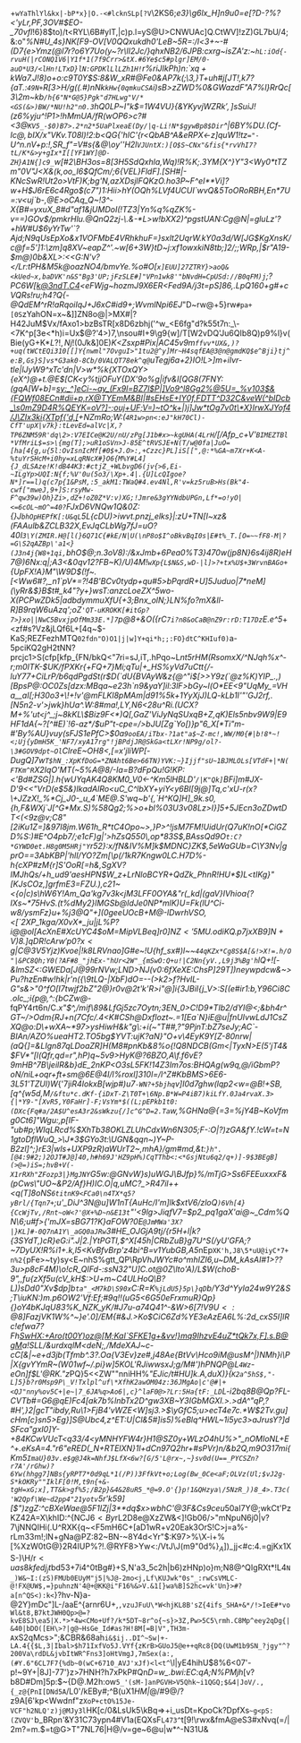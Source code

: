 \+`wYaThlYl&kx|-bP*x}|O.-<#lcknSLp[?V`\2KS6;*e3}\g6lx_H]n9u0=e[?D-?%?<'yLr,*PF,3*OV#$EO-_70vfl*!6}8$to)/t<RYL\6B#ylT,|c)p.l=yS@U>CNWUAc]Q.CtWV]!zZ)GL7bU/4;&:o"_%N#U_4s}NK[F9-OV[V0QQxukdh0'LeB~5R=:/l<3+~-#(D7{e>Ymz(@l7r?o6Y7Uo(y~?r\lI2Jc/}qhxNB2/6JPB:cxrg~isZA'z:~`hL:iOd{-rvuH(|rCONQ1V6|Y1f*1(7f9Crr>&tX.#6Ye$c5#plgr]EM/0-auO*U3/<lHn!LTxD}lN:GPDKlLlLZh1H!`r%riJI*kPh)n:\`$xq+kWa%"pm-]'Vl/jlBCMpjbfyGeH(X+wpT``qar>><KwTN?o^Aq#_?hqUf:eO@HM0MMHf!og=3HQ$7.J!8)o+o:c9T0Y$S:8&W_xR#@Fe0&AP7k(;\3,}T+uh#j[JT!*,k7?{aT.:`49N+`R[3>H/g((.#)nNk`kHw{0qmkuCSA`i)sB>zZWD%0&GWazdF"A7%l}RrQc[3\2m~kb`/h{6"N*G@5}Pgk"d7HLwg"V/*<GS(&>)BW/*NU!h2"n0.3`hQ0LP~I"k$=1W4VU}{&YKyvjWZ$Rk',]sSuiJ!($z6%yju^!P1>!hMmUA/fR(wOP6>c?#<3@`KV5_-$0)B7>.2*n2*5UaPlxeaE(Dy/|q-Li!N*$gywBp8$Dir`^|6BY%DU.(Cf-$Ic@,bIX%ZJY@s`3rI@LwJzjwBEg$/x"VKv.T08l)!2:b<QG{'hlC'{r<_QbAB^*A&eRPX<-z]quW1!tz`="-`U^n.nV+p:!,SR_f"=V#s{&@*\oy''H2l`VJUntX:)[O$S~CNx"&fis{*rvVhI7?tL/K*&>y+gIx*I[[YF1WY]@D-ZH}A1N{]c9_`w[#2\BH3os=8[3H5SdQxhla,Wq)!R%K;.3YM{X^}Y"3<Wy0*$tT$Zm"0V"J<X&(k,oo_I6$QfCm/;6{VEL}FldF].[SH#|-KNcSwR!Ut2o>VtF)K;bg'N,azXDsjlFQKzO.ho3P~F^eI**Vi]?w+H$J6rE6c4Rgo$(c7")1:Hii>hY(OQh%LVf4UCUI`wvQ&5ToORoRBH,En*7U=:v<uj`b-,@E>oCAq_Q~!3^-X{B#=yxuX_8#d"af1&jUMDoI(!TZ3|Yn%q%qZK%-v==)GOv$/pmkrHlu.@QnQ2zj-\.&-*L>w!bXX2)^pgstUAN:Cg@N|=gluLz'?+hW#U$6yYrTw'`?Ajd;N9qUsEpXo&x1VOFMbE4VRhkhuF=}sxlt2UqrW.kY0a3d/W[JG$KgXnsK/c@f=5']1:_\zm]q8XV~eapZ^'.~w[6+3W}tD~j:xf1owxkiN8tb;]2/;;WRp,|$r"A19-$m@)0b&XL>:<<G:N'v?</Lr:tPH&M5k@oazNO4/bmvYe.%o#O[`x]EUU]27ZTRY}>aoQ&<kUed~x,baDVK'n&S"Bg3'UP;jFzSLE#]"VPn1wk8'"bNvdH=CpUSd://B0qFM)j`;?PC6W[k@3ndT.C4<eFWjg~hozmJ9X6ER<Fed9A/j3t=pS]86,.LpQ160+g#+cVQRs!ru;h4?Q{-@QdEM^rR!aRqoiIqJ+J6xC#id9+;WvmlNpi6EJ_"D~rw@+5}rw`#pa+[0S`zYahON=x~&]]ZN8o@|>MX#|?H42JuM$Vx/fAxo1>bzBsTR[x8D6zbhj('^w_<E6fg"d?k55t7n:_\-<7K^p[3e<*h)i=Ux$@?'4>)7,\nsou#I+9\g9{w]/T[W2vDQ'Ju6QIb8Q)p9%l}v(Bie(yG+K*$L?!,Nj!(0J$k&]0E)_K<Zsxp#Pix|AC45v9m`ffvv*UX&,)?+uq(tWCtEQi310[[]Y{nwml"7OvguI>"1tu2@^y]Mr~H4sqfEA@3@n@gmdKQ$e^Bji}tj^e:B,Gs}S]vs*G3ak0-8Cb/0VALQT78ek^q@`uTegj6a+2}IO!L>]m+iIvr-tle|lJyW9^xTc'dn|V>w*%k{XTOxQY>{eX^)@+t.@E$[CK<y%tjjOFuY{DX'9o%g|ifv&I[QG8(7FNY:(gqA[W+b]=<sy:_^]eCi-~ay_(Fx9l=BZ7l$P|]Vo9^l8Gg2%@5U=_%v103$&{FQWf08ECn#dii+p,rX@TYEmM&BI|#sEHsE+IY0f,FDTT^D32C&veW(^bIDcb_\s0mZ9D4R%QEYK=oV?]-;ouj+UF;V=)~tO^k+|)j]Jw*tOg7v0t\*X}IrwXJYof4/J\ZIx3ki{XTpf{'d,[>+NZmRo;W:(`4R1w>pn<:eJ"kH70Cl)-CfT'upX|v7k}:tLevEd=alVc|X,?TP6ZNM59R'dq\2>:V7EICe@K2U/nU/zPg[J1b#x>~kgUHA(4LrH`/[/Afp_c+V'`BIMEZTBl*VfMriL$=s>\{mg(T];>uR1oSVn>J-85E^tRVSJE+N(T/w@0fa|JuO=[ha[4{g,u{5l:OvIsnIcMf[#0$+J.O>:,+Czzc}PL]iS[[",@:*%GA~m7Xr+K<A-%tuYrSHcM+i0hy=xLqRNcX#}O6{M%Y#L4]{J_dLSAze!K!dB44K3:#ctjZ_+WLbvgD6(jv{>6,Ei-~ILgYp>UQI:N{f;%V'0u(5o3/\Xp+.4|.{U]LcQIgoe?N*]r==l)q(c7p{1&PsM,:5_akM1:TWaQ#4.ev4Nl,R'v=kz5ruB>Hs(Bk"4-cwf["mweJ,9+]S:rsyMw-F^qw39w)Oh}Zi>,dZ+!oZ0Z*V:v)XG;!Jmre&3gYYNdbUPGn,Lf*=o!yO|<=6cOL~mO^=40?`FJxD6VNQw1Q&0Z:{}J`bhOpHEPfK[:U&qL`5L{cDU)>iwvt.pnzj_elk*s}|:zU+TN[I~xz&(FAAulb&ZCLB32X,EvJqCLbWg7fJ=uO?40I`3\Y(ZMIR.H@[l(}6Q71C{#kE/N|U(\nP8o$I^oBkvBqI0s|E#t%_T.[O=~~fF8-M|?=G\S2qAZBp\'a1<}(J3n4j{W8+1qi,`bhO$@;n.3oV8):/&xJmb+6Pea0%T3}470w(jp8N}6s4ij8R)eH7@)6Nx:q|;A3<&0qv12?FB~K)/U)4M!`wXp{L$N&S,wD-|l]>?+tx%U$+3WrvnBAGo+`{UpFX!A}M"\W9D$(!f~.[<Ww6#?,_n1`pV*=?!4B'BCv0tydp+qu#5>bPqrdR+U]5Juduo|7*neM](\yRr&$}B$t#_k4*"?y+}wsT:anzcLoeZX^5wo-X(PCPwZDk5|adbdymmuXfU{+3;Bnx_olN;}LN%fo?mX&ll-R]B9rqW6uAzq';oZ`'QT-uKROKK[#itGp?7>}xo||NwC5BvxjpOfMm33E.*]7`p@8+&O({rC`7i?n8&oCaB@nZ9r:rD:T17Dz`E.e^5_+<zf#s?Vz&jLQf6L+[4q~$-KaS;REZFezhMTQ`02fdn"O)O1|j|w]Y+qi*h;;:FO}dtC^KHIuf0)`a-5pciKQ2gH2tNN?prcjc1>S(cfp[kfp_{FN/bkQ<"7ri=sJ,iT,.hPqo~L*nt5rHM(RsomxX/^NJqh%x^-r;m0ITK-$UK/*fPXKr{+FQ+7}Mi;qTu|+_HS%yVd7uCtt{/-luY77+CiLrP/b6qdPgdSt(r$D(`dU{BVAyW&z{@^"i$[>>Y9z(`@z%K)YIP_.,)[BpsP@:OC0Zs[dzx:MBqa~e23h`n9&yaY]il:3lF>bGy~l(O*EE<9"UqMy_=VHa__aI[;H30o3+\!+!v'@mFLKl8pMAm|d91%5k+1YyXjJ)LQ-kLb1I'"'GJ2rf,.[N5n2-v'>jwk}hUa^.W:8#ma!,LY,N6<28u^Ri.(UCX?M+%'ut<j^_;j~8kKL\$Biz9F<*)Q[,GaZ'ViJyNqSUxqB+Z,qK)Els5nbv9W9|E9HF1dA{~?[^#E)`!6-az*/$uP"t-cpe=/>bJU[Zg`Yo[)}p"6_X[*Ti"m-#'By%AU}vuy(sFJS1ePfC>$0a`9ooEA/iTbx-?1at"a$~Z-mc!,WW/M0{#|b!8*~!<;Uj{yDmH5K_'NF7/xyA17rg"!jBPdjJR@SkGa<tLXr!NP9g/ol?-\3#GOV9dpt~Ol`ClreE~OH8<,[=x'jliWP[-DugQ]7w`T$hN_:XpKfDoG=*ZNAht6Be>66TN)YVK:~}Ijjf"sU~1BJMLOLs[VTdF+|*N(FTKm^R`X2IqO'MT(~5%A@8/-Ia=B?dFpQu!G!KP:<'Bd#ZSG|].h{wUYqAK4Q8KM0_V0<-^Km5lHBLD'`/|K"Qk]`BFi]m#JX-D'9<<"VrD(e$5&)IkadAlRo<uC_C^lbXY+yiY<y6BI[9j@]Tq,c'xU-r(x?\+JZzX!_%*Cj_J0-_u_4`ME@.S'wq~b'{,`H^KQ]H]_9k.s0,{h,F&WXj`J[^G*Mx.S)%58Qg2;%>o+bl%03U3v08Lz>I}]5+5JEcn3oZDwtDT<(<9z@v;C8"[2iKu1Z=]&97I8jm.W61h_R*tC4Opo~>,}P>^!jsM7FM!UidUr(Q7uK!nO[*CiGZD%S:)#E^O4pb7/;e1cF)g|'>hZsQ550\,op*83S$,BAssQd9O`t:C?*GYWD0et.H8g0M5HRj"Y`r52}:x/fN&IV%*M]k$MDNC}ZK$,5eWaGUb=C\Y3Nv|gprO==3AbKBP|'hlI/YO?Zm[\p(/1kR7Kngw0LC.H7D%-h{cXP#zM{r]S'OoR[=h&,SgXV?IMJhQs/+h_ud9'aesHPN$W_z+LrNloBCYR+QdZk_PhnR!HU*$)L<tIKg}"[KJsCOz,]grfmE3=FZU.),c21~<{o|c)s\hW6Y!Am_Qa'kg7v3k<jM3LFF0OYA&"r(_kd|(gaV}IVhioa{?IXs~*75HvS.(t%dMy2}lMGSb@IdJe0NP*mlK)U=Fk(lU^Ci-w8/ysmFz}u+%j3@Q"+](0geeUOcB+M@-lDwrhVSO,<[`2XP_1kga/X0vX*_ju|jL%P?i@@ol[AcXnE#XcUYC4$oM=MipVLBeq]r0]N$Z<'5MU.odiKQ.p7jxXB9]N+V)8.]qDR!cArw'p0?x<g|C@3V5$Yjz)Kvoe|!k8LRVnao]G#e~!U{hf_sx#)l~~`44qKZx*Cg8S$A[&!>X!=.h/O"|&PC8Qh;Y0(?AF#8_"jhEx-"hUr<2W"_{mSwO:Q+u!|C2Nn{yV.,L9j3%Bg'h`lQ+![-&lmSZ<:GWEDa[J@99rNVw;LN*D>NJ(v0:6fXeXE:ChsP]29T])neywpdcw&~>Pu?hzEn#w!hk|r'n({\9tLQ-|XbF)dO=--(>k2>f?HvIL-G"s&>"0^fO[$I%zX5%a[k{tuo3*xxcT8.j(o>t_=dFRpP8c`6Q'2zw"E->q/mKaqZd*CH}Ock[wr3_5;>n~zB=,KTR^eypBK`Ru~f^d8sqJmC7[3zw,@A#<?Ha,<e2VFZM<$7twjf2bZ"2@}r*0v@2t'k'R>i"@]i{3JBiI{j_V>:S[(e#ir1:b,Y96Ci8C.olc_;i{p@,^:{bCZw@*-fqPY4rt6n/C._x"$^,/mif\89&LfGj5zc7Oytn;3EN_0>C!D9*TIb2/dYI@<;&bh4r^GT~/>Odm{RJ+n(7Cfc/.4<K#CSh@Dxflozt~.=1[Ea`N}iE@u|fnUIvwLdJ1CsZXQ@o:D\+wXA~*97>ysHiwH&k"g\:+i(~"T##,?"9PjnT:bZ7seJy;AC`-BIAn/AZO%ueaHT2.TO5bg$YVT:ujK?aN}"O+v\4EyK9Y[Z-80nrw|(aQ{]=\&LIgn87qLDoaZR]H(M8#pnKb&8%o{!Q8NDCB(Gm<|TyxN>E(5'jT4&$FV*"[l(Qfr,qd=r",hP)q~5v9>HyK@?6BZO,A\f.f6vE?9mHB^7B\jeilR&b}dE_2nKP<O3sL5FK!14Z3Im7os:BHQAg(w9q,@/iGbmP?oN/niL+oqr+ft+sm@6E@4I/l%roxl]310l=/l^Z#KbBMS>6E6-3L51'TZUl)W_{'7ji*R4IokxB[wjp#)u7`-WN?+5bjhq`v]I0d7ghw(*lqp2<w=@B!+SB,\[q^{w5d\,M`/&ftu*c.dKf-{iDxT-Z\T0T+\6Np.B*W=P4iB7)kiLfY.0Ja4rvaX.3>{|*Y9-"[XvR5,Y0FaHr]-F;VsYm*$((L;pEPkb1t0:(DXc{Fq#a/2A$U^esA3r2&sWkzu{/]c^G^D=2.Ta`w,%GHNa@{=3=%jY4B~KoVfmg0Ct6]"Wgu:,p[IF-"ub#p;WIqLRcd%$XhTb38OKLZLUhCdxWn6N305;F-:O|?)zGA&fY.!cW=t=N1gtoDflWuQ_>\J*3$GYo3t:\UGN&qqn~)Y~P-B2zl]^;}rE3|wls+UXP9zR)aWUrT2~,mhA}/gm#md,&t:`}h".[@4:9#2;)2OJT#J@]40,h#h69J'HZ9pH%)CqTThb<:<*GsjNtu6q2/q+)]-9$3BEgB](>@=)iS=;hvB+V(-X1rRXh"ZFozp3|}MgJNY`G5w:@GNvW}s)uWGJ\BJfp}%/mTjG>Ss6FEEuxxxF&(pCws\\\"UO~&P2/Af}H)IC.O|q,uMC?_>R47il++<q(T]8oNS`6titnK9<FCa0\n4TX*q5?yBrl/{Tqn7+`;u'_DiJ^3N@u]W1nT{AuHc/I'm]lk$xtV6/zloQ`)6Vh[4}{CcWjTv,/Rnt~oW<?'@X+%D~n&E13t`"'<9lg>JiqfV7=$p*2_pq1gaX'ai@~_Cdm%QN\6;u#f>{'mJX=sBG71?K}aFOW?0E`@JmMWa'3X?|}KL]#-0Q7nA1Y\_aGQ0aJRw`3#HE_OJGjA9tj/{r5H+l|k?{3SYdT,)cR\}eG:i".J|2.|YtPGTI,$^X[45h|CRbZuB}g7U^S(/yU'GFA;\?~7DyUX!R%i1+.k,l5<KvBfvBrp'z4bi^B=v1YubGB,A5*nEp`XK'h,J8\5*uU@iyC*7+n%2{`pFe>~ty)sy<E~nhS%gtt_QP\R*pVhJWYc#o^mhIZI6,u~DM_kAsAI#1>??3u>p8cF4M)\o!cR_QIFd-:ssN32"U]C\.ot@0Z\lto'A)/L$W(choB-9",,fu{zXf5u(cV_kH$:>U+m~C4ULHoQ\B?L))sDd0"Xv$dp]b`ta"_<M7kD\S90x`C:R=K`%jLdU5}5p\}qD`b/Y3d^Yyla24w9Y2&S;T\iuKN:)m.*p6OW2'Vf:Ef;#9q!!(uG5<6G50eFrxmuR}Qp}{}oY4bKJqU83%K_NZK_yK/#J7u-a74Q41^-&W>6[7!V9U$<:@8]FazjV%Yq^nM9Z|1ep~-@Z&$K1W%*^~}e'.0]/EM{#&J.>Ko$CiC6Zd%YE3eAzEA6L%:2d_cxS5I]lRc!efwa7?Fh<SwHX:+Aro(t00Y)oz@[M;KaI`SFKE1g+&vv!}mq9IhzvE4uZ*tQk7x,F].s.B@gM>a!SLL/&urdxqlM<deN;,/MdeXAJ~c-cC[&|~e+d3jb(Tfmb^.3?.Oa{V3Ev}ze#,j48Ae{BtVv\Hco9iM@usM^|)NMh}i\P|X{gvYYmR~(W01wf~/.pi}w]5KOL'RJiwwsxJ;g/M#')hPNQP*@*L`4Wz`-eOn]f$L'@RK."z*PQ}5<<ZW""nniHH%*"EJic/t#HU]k.A,duX)}{`K2a^5hS$,"-L]5}b?r0Msp9P\_V!Txlpl^uf\*XfhK2awOM04z:36JMgAo|c'@#|+<QJ"nny%ov5C+|e~|7_6JA%q>Ao6|,c}^laF0@>?Lr:5Ha{tF:_LD`L-i2bq8B@Qp?FL-CVTb#=G6@qE)Fc4[ak7b%lnbTx2D^gw3XB~Y3IGbMGXI.>.>dA^"qP,?#H',}2|gcT"ibdy,Ru\1>FjB4'vWZE<W]sj3.>$\yGfC5;u>ecT4e7c.*W$2Tv.gu]cHm[c}sn5>Eg}]S@Ubc4,z^ET:U|Cl&5#]is5)%eBlq^HWL~1i5yc3>aJrusY?]dSFca"gxI0]Y-+84KCwVUcT<q33/4<yMNHYFW4r}H1@SZ0y+WLzO4hU%>"_nOMIoNL+E^+.eKsA=4."r6"eRED(_N+RTElXN}1l+dCn97Q2hr+#sPVr)n/&b2Q,m9O317mi{Km5`ImaU}03v.e$g@J4k=NhfJ$LfX<6w?[G/5'L@rx~,~}sv0d(U==_PYCSZn?r7A'/rGhw)?6Yw(hhgg7]NBs{yRPT7*0d9qL*1(/P))3FfkVt+o;Log(Bw_0Ce<aF;OLVz(Ul;$vJ2g-S*kOKRy""IklF[0!M,t9n{+&-tgH=xG;x],TT&k>gf%5;/B2p}&4&28uR5_*@=9.O'{}p!1&QHzya\/5NzR_))8_4>.T3c('W2Qpf\We~d2pp4"21yotv`5r'k59][$")zgZ:^cBXeWae@5F1IZj|3**dq$x>wbhC'@3F&Cs9ceu*50aI7Y@;wkCt'PzKZ42A=X\khID:^{NCJ6$<By%]q#1Uh=(Y5\Hsk00DL%(A#_dk-8JNs6,p>fUS8RH@%RJ)4#kmARIuy7fF&8>VG&{Lf!UxX59<\k_>")0(*5j6flHv602g<eC:lk-AM'wQ8`3HpzNUu'J5tp1Ff'qnMa0joPzG$WM/2DVuMg(U5NlO)fkm*&]fujAghOn+#jXY?NY,7CW2e;y-S0&0eld^;TT+`|0Ytp.9=`cKkyI.GWXn;Q|}S%[,6w(efI,ur56c`~m+;*pX./x/IL!j#^$rL2D8e@XzZW&<]!Gb06/>"mNpuN6j0|v?7\jNNQIHi(.U^RXK{q~<F5mH6C+[aD1wR+v20Eak3OrS!C>j\=a%-rLm33m!;lN+gNa@PZ:82~BN-~8Y4d<Yr"$:K97>%\X-i+%[%XzW0tG@}2R4IUP%?!.@RYF8>Yw<:/VtJ\J(m9"0d%}$_A]$)_jj<#c:4.=gjKx1XS-)\H/r$<uas8kfedj_jt%7*G"r!s!]b0h-%h6d!.*zW;vNNmW`oJCqT)"bPP\_k`k5E<gVVm=Y.,[V5q>U\:5=XL]NMa"cChne!B#r8dN.'Z?3]]8C3>I&]&nXz*K3~CGz$bd53+7i4^0tBg#}+S,N'a3_5c2h|b6\)zHNp)o}m;N8@^QIgRXt*!L4`N_)W&~I:(zS)FMUb0EUyM"j5|%J@-2mo<j,Lf\KUJwk"0s"_:rwCsVMLC-@!FX@UW$,=}puhnzN'4@+@KK@i"F16%&>V.&1[}wa%B]S2hc=vk'Un}>#?a[n^QS<):k<`}?hv-N}a-@2Y}mDc"]L-/aaE^{arnr6U+,`,vzuJFuU\*W<hjKL8B'sZ{4ifs_SHA+&*/!>IeE#*voWl&t8,B7ktJWH0Qp>@=?kvE8SJ\ea5|X.*>*4w<CMo+Uf?/k*5DT~8r^o{~s}>3Z,Pw>5C5\rmh.C8Mp^eey2qDg{|&40|bDO([EH\>?|g@~HsGe_Id#as?H!8M[=B|V",TH3m-A`xS2qMcs>";&CBR&68ah`i&$ij..DI^~Sw|+-LA.4{{$L,3|Ibal>$h71IxfVo5J.VYf{zKrB>GUoJ5@e++qRc8{DQ(UwM1b9SN_?jgy"^?200Va\rdDL&jvbItWR^Fns3]oHtVmgJ,7mSex(a:,(#Y.6"6CL7F7{%db~0(wC+6710_AVJ'xJf)<l<t^`\l|yE4hihU$8%6<07'-p!~9Y+|8J]\-77'}z>7HNH?h7xPkP#Qn*D=w_.bwi:EC:qA;N%PMjh*[v?b8D#Dm]5p:$~{D@.M2h:ow`5_'(sM-]anPGVH>V5Qhk~i1QGQ;$&4|JoV/.,{_z@{PnI[DNd5A`/L0'/kEBy#;^B(uX1*HM|*@/#9@/?z9A[6'kp<Wwdnf"z`XoP+ctO%15Je-VCF"h2NLQ'z)j@MJy3l`HK[c/0&LsUk5\kBq=>+i_usDt=KpoCk?DpfXs`~g<pS:(ZVQV'`b_BRpn'&Y31C73ypn4#V1a(EQXsF`L473^`t[9!\rwx&fmA@eS3#xNvq(=/|2m?=m.$=t@G>T"7NL76|H@/v=ge~6@u|w*^-N31U&